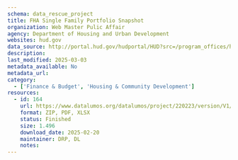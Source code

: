 ```yaml
---
schema: data_rescue_project 
title: FHA Single Family Portfolio Snapshot
organization: Web Master Pulic Affair
agency: Department of Housing and Urban Development
websites: hud.gov
data_source: http://portal.hud.gov/hudportal/HUD?src=/program_offices/housing/rmra/oe/rpts/sfsnap/sfsnap
description: 
last_modified: 2025-03-03
metadata_available: No
metadata_url: 
category:
  - ['Finance & Budget', 'Housing & Community Development'] 
resources:
  - id: 164
    url: https://www.datalumos.org/datalumos/project/220223/version/V1/view
    format: ZIP, PDF, XLSX
    status: Finished
    size: 1.496
    download_date: 2025-02-20
    maintainer: DRP, DL
    notes: 
---
```

